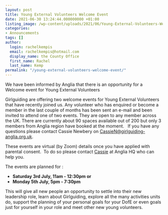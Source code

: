 ```yaml
---
layout: post
title: Young External Volunteers Welcome Event
date: 2021-06-30 13:24:44.000000000 +01:00
listing_image: /wp-content/uploads/2021/06/Young-External-Volunteers-Welcome-Events-250x250.jpg
categories:
- Announcements
tags: []
author:
  login: rachelkempis
  email: rachelkempis@hotmail.com
  display_name: the County Office
  first_name: Rachel
  last_name: Kemp
permalink: "/young-external-volunteers-welcome-event/"
---
```

We have been informed by Anglia that there is an opportunity for a Welcome event for Young External Volunteers

Girlguiding are offering two welcome events for Young External Volunteers that have recently joined us. Any volunteer who has enquired or become a member in the last couple of months has been sent an e-mail and been invited to attend one of two events. They are open to any member across the UK. There are currently about 90 spaces available out of 200 but only 3 members from Anglia region have booked at the moment.   If you have any questions please contact Cassie Newbery on <a href="mailto:CassieN@girlguiding-anglia.org.uk">CassieN@girlguiding-anglia.org.uk</a>.

These events are virtual (by Zoom) details once you have applied with parental consent.  To do so please contact <a href="mailto:CassieN@girlguiding-anglia.org.uk">Cassie</a> at Anglia HQ who can help you.

The events are planned for :

- <strong>Saturday 3rd July, 11am - 12:30pm or</strong>
- <strong>Monday 5th July, 5pm - 7:30pm</strong>

This will give all new people an opportunity to settle into their new leadership role, learn about Girlguiding, explore all the many activities units do, support the planning of your personal goals for your DofE or even goals just for yourself in your role and meet other new young volunteers.
